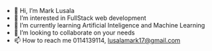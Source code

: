 - 👋 Hi, I’m Mark Lusala
- 👀 I’m interested in FullStack web development  
- 🌱 I’m currently learning Artificial Inteligence and Machine Learning 
- 💞️ I’m looking to collaborate on your needs
- 📫 How to reach me 0114139114, lusalamark17@gmail.com


